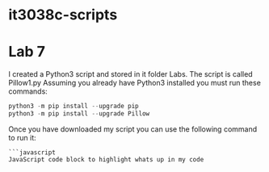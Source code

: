 # it3038c-scripts

Lab 7
========


I created a Python3 script and stored in it folder Labs. The script is called Pillow1.py
Assuming you already have Python3 installed you must run these commands:
```PowerShell
python3 -m pip install --upgrade pip
python3 -m pip install --upgrade Pillow
```
Once you have downloaded my script you can use the following command to run it:
```
```javascript
JavaScript code block to highlight whats up in my code
